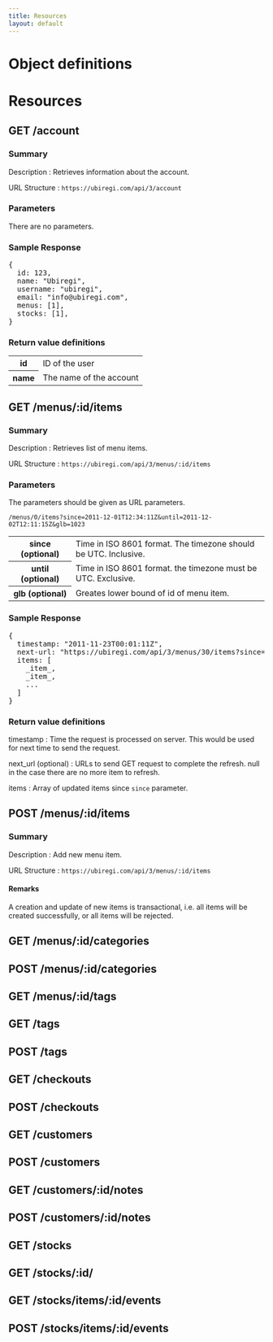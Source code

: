 ```yaml
---
title: Resources
layout: default
---
```


# Object definitions

# Resources

## GET /account

### Summary

Description
:    Retrieves information about the account.

URL Structure
:    `https://ubiregi.com/api/3/account`

### Parameters

There are no parameters.

### Sample Response

<pre>
{
  id: 123,
  name: "Ubiregi",
  username: "ubiregi",
  email: "info@ubiregi.com",
  menus: [1],
  stocks: [1],
}
</pre>

### Return value definitions

<table>
	<tr>
		<th>id</th>
		<td>ID of the user</td>
	</tr>
	<tr>
		<th>name</th>
		<td>The name of the account</td>
	</tr>
</table>

## GET /menus/:id/items

### Summary

Description
:   Retrieves list of menu items.

URL Structure
:   `https://ubiregi.com/api/3/menus/:id/items`

### Parameters

The parameters should be given as URL parameters.

    /menus/0/items?since=2011-12-01T12:34:11Z&until=2011-12-02T12:11:15Z&glb=1023

<table>
	<tr>
		<th>since (optional)</th>
		<td>Time in ISO 8601 format. The timezone should be UTC. Inclusive.</td>
	</tr>
	<tr>
		<th>until (optional)</th>
		<td>Time in ISO 8601 format. the timezone must be UTC. Exclusive.</td>
	</tr>
	<tr>
		<th>glb (optional)</th>
		<td>Greates lower bound of id of menu item.</td>
	</tr>
</table>

### Sample Response

<pre>
{
  timestamp: "2011-11-23T00:01:11Z",
  next-url: "https://ubiregi.com/api/3/menus/30/items?since=2011-12-01T12:34:11Z&amp;until=2011-11-23T00:01:11Z&amp;glb=123",
  items: [
    _item_,
    _item_,
    ...
  ]
}
</pre>

### Return value definitions

timestamp
:   Time the request is processed on server.
    This would be used for next time to send the request.

next_url (optional)
:   URLs to send GET request to complete the refresh.
	null in the case there are no more item to refresh.

items
:   Array of updated items since `since` parameter.

## POST /menus/:id/items

### Summary

Description
:   Add new menu item.

URL Structure
:   `https://ubiregi.com/api/3/menus/:id/items`

#### Remarks

A creation and update of new items is transactional, i.e. all items will be created successfully, or all items will be rejected.

## GET /menus/:id/categories

## POST /menus/:id/categories

## GET /menus/:id/tags

## GET /tags

## POST /tags

## GET /checkouts

## POST /checkouts

## GET /customers

## POST /customers

## GET /customers/:id/notes

## POST /customers/:id/notes

## GET /stocks

## GET /stocks/:id/

## GET /stocks/items/:id/events

## POST /stocks/items/:id/events
